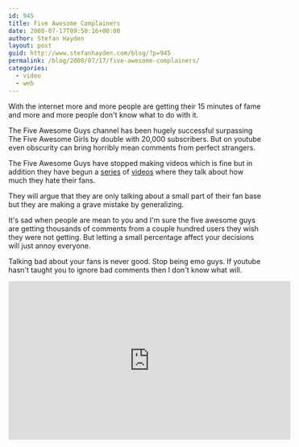 ```yaml
---
id: 945
title: Five Awesome Complainers
date: 2008-07-17T09:50:16+00:00
author: Stefan Hayden
layout: post
guid: http://www.stefanhayden.com/blog/?p=945
permalink: /blog/2008/07/17/five-awesome-complainers/
categories:
  - video
  - web
---
```

With the internet more and more people are getting their 15 minutes of fame and more and more people don't know what to do with it.

The Five Awesome Guys channel has been hugely successful surpassing The Five Awesome Girls by double with 20,000 subscribers. But on youtube even obscurity can bring horribly mean comments from perfect strangers.

The Five Awesome Guys have stopped making videos which is fine but in addition they have begun a <a href="http://www.youtube.com/watch?v=Yx2GAyMKhp4">series</a> of <a href="http://www.youtube.com/watch?v=KSgY0cHCKKc">videos</a> where they talk about how much they hate their fans.

They will argue that they are only talking about a small part of their fan base but they are making a grave mistake by generalizing. 

It's sad when people are mean to you and I'm sure the five awesome guys are getting thousands of comments from a couple hundred users they wish they were not getting. But letting a small percentage affect your decisions will just annoy everyone.

Talking bad about your fans is never good. Stop being emo guys. If youtube hasn't taught you to ignore bad comments then I don't know what will. 

<iframe width="560" height="315" src="http://www.youtube.com/embed/KSgY0cHCKKc&hl=en&fs=1" title="YouTube video player" frameborder="0" allow="accelerometer; autoplay; clipboard-write; encrypted-media; gyroscope; picture-in-picture" allowfullscreen></iframe>